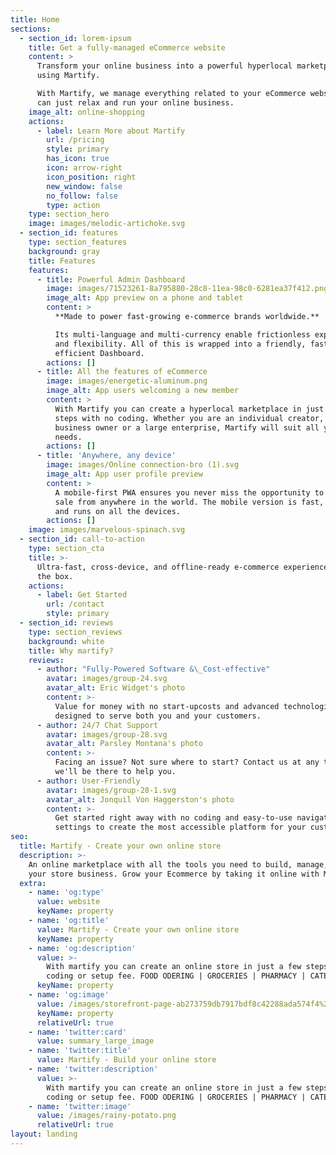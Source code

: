 ```yaml
---
title: Home
sections:
  - section_id: lorem-ipsum
    title: Get a fully-managed eCommerce website
    content: >
      Transform your online business into a powerful hyperlocal marketplace
      using Martify.

      With Martify, we manage everything related to your eCommerce website, you
      can just relax and run your online business.
    image_alt: online-shopping
    actions:
      - label: Learn More about Martify
        url: /pricing
        style: primary
        has_icon: true
        icon: arrow-right
        icon_position: right
        new_window: false
        no_follow: false
        type: action
    type: section_hero
    image: images/melodic-artichoke.svg
  - section_id: features
    type: section_features
    background: gray
    title: Features
    features:
      - title: Powerful Admin Dashboard
        image: images/71523261-8a795880-28c8-11ea-98c0-6281ea37f412.png
        image_alt: App preview on a phone and tablet
        content: >
          **Made to power fast-growing e-commerce brands worldwide.**

          Its multi-language and multi-currency enable frictionless expansion
          and flexibility. All of this is wrapped into a friendly, fast and
          efficient Dashboard.
        actions: []
      - title: All the features of eCommerce
        image: images/energetic-aluminum.png
        image_alt: App users welcoming a new member
        content: >
          With Martify you can create a hyperlocal marketplace in just a few
          steps with no coding. Whether you are an individual creator, a small
          business owner or a large enterprise, Martify will suit all your
          needs. 
        actions: []
      - title: 'Anywhere, any device'
        image: images/Online connection-bro (1).svg
        image_alt: App user profile preview
        content: >
          A mobile-first PWA ensures you never miss the opportunity to make the
          sale from anywhere in the world. The mobile version is fast, efficient
          and runs on all the devices. 
        actions: []
    image: images/marvelous-spinach.svg
  - section_id: call-to-action
    type: section_cta
    title: >-
      Ultra-fast, cross-device, and offline-ready e-commerce experiences out of
      the box.
    actions:
      - label: Get Started
        url: /contact
        style: primary
  - section_id: reviews
    type: section_reviews
    background: white
    title: Why martify?
    reviews:
      - author: "Fully-Powered Software &\_Cost-effective"
        avatar: images/group-24.svg
        avatar_alt: Eric Widget's photo
        content: >-
          Value for money with no start-upcosts and advanced technological tools
          designed to serve both you and your customers.
      - author: 24/7 Chat Support
        avatar: images/group-28.svg
        avatar_alt: Parsley Montana's photo
        content: >-
          Facing an issue? Not sure where to start? Contact us at any time and
          we'll be there to help you.
      - author: User-Friendly
        avatar: images/group-28-1.svg
        avatar_alt: Jonquil Von Haggerston's photo
        content: >-
          Get started right away with no coding and easy-to-use navigation
          settings to create the most accessible platform for your customers.
seo:
  title: Martify - Create your own online store
  description: >-
    An online marketplace with all the tools you need to build, manage, and grow
    your store business. Grow your Ecommerce by taking it online with Martify.
  extra:
    - name: 'og:type'
      value: website
      keyName: property
    - name: 'og:title'
      value: Martify - Create your own online store
      keyName: property
    - name: 'og:description'
      value: >-
        With martify you can create an online store in just a few steps with no
        coding or setup fee. FOOD ODERING | GROCERIES | PHARMACY | CATERING
      keyName: property
    - name: 'og:image'
      value: /images/storefront-page-ab273759db7917bdf8c42288ada574f4%20(1).png
      keyName: property
      relativeUrl: true
    - name: 'twitter:card'
      value: summary_large_image
    - name: 'twitter:title'
      value: Martify - Build your online store
    - name: 'twitter:description'
      value: >-
        With martify you can create an online store in just a few steps with no
        coding or setup fee. FOOD ODERING | GROCERIES | PHARMACY | CATERING
    - name: 'twitter:image'
      value: /images/rainy-potato.png
      relativeUrl: true
layout: landing
---
```

